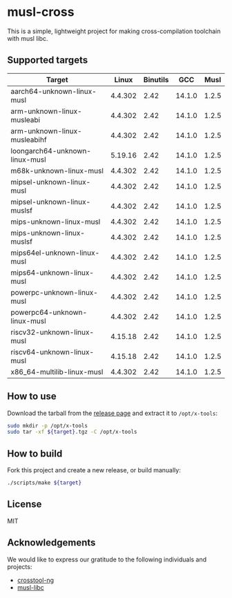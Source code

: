 # musl-cross

This is a simple, lightweight project for making cross-compilation toolchain with musl libc.

## Supported targets

| Target                         | Linux   | Binutils | GCC    | Musl  |
|--------------------------------|---------|----------|--------|-------|
| aarch64-unknown-linux-musl     | 4.4.302 | 2.42     | 14.1.0 | 1.2.5 |
| arm-unknown-linux-musleabi     | 4.4.302 | 2.42     | 14.1.0 | 1.2.5 |
| arm-unknown-linux-musleabihf   | 4.4.302 | 2.42     | 14.1.0 | 1.2.5 |
| loongarch64-unknown-linux-musl | 5.19.16 | 2.42     | 14.1.0 | 1.2.5 |
| m68k-unknown-linux-musl        | 4.4.302 | 2.42     | 14.1.0 | 1.2.5 |
| mipsel-unknown-linux-musl      | 4.4.302 | 2.42     | 14.1.0 | 1.2.5 |
| mipsel-unknown-linux-muslsf    | 4.4.302 | 2.42     | 14.1.0 | 1.2.5 |
| mips-unknown-linux-musl        | 4.4.302 | 2.42     | 14.1.0 | 1.2.5 |
| mips-unknown-linux-muslsf      | 4.4.302 | 2.42     | 14.1.0 | 1.2.5 |
| mips64el-unknown-linux-musl    | 4.4.302 | 2.42     | 14.1.0 | 1.2.5 |
| mips64-unknown-linux-musl      | 4.4.302 | 2.42     | 14.1.0 | 1.2.5 |
| powerpc-unknown-linux-musl     | 4.4.302 | 2.42     | 14.1.0 | 1.2.5 |
| powerpc64-unknown-linux-musl   | 4.4.302 | 2.42     | 14.1.0 | 1.2.5 |
| riscv32-unknown-linux-musl     | 4.15.18 | 2.42     | 14.1.0 | 1.2.5 |
| riscv64-unknown-linux-musl     | 4.15.18 | 2.42     | 14.1.0 | 1.2.5 |
| x86_64-multilib-linux-musl     | 4.4.302 | 2.42     | 14.1.0 | 1.2.5 |

## How to use

Download the tarball from the [release page](https://github.com/musl-cross/musl-cross/releases) and extract it to `/opt/x-tools`:

```sh
sudo mkdir -p /opt/x-tools
sudo tar -xf ${target}.tgz -C /opt/x-tools
```

## How to build

Fork this project and create a new release, or build manually:

```sh
./scripts/make ${target}
```

## License

MIT

## Acknowledgements

We would like to express our gratitude to the following individuals and projects:

- [crosstool-ng](https://github.com/crosstool-ng/crosstool-ng)
- [musl-libc](https://musl.libc.org)
